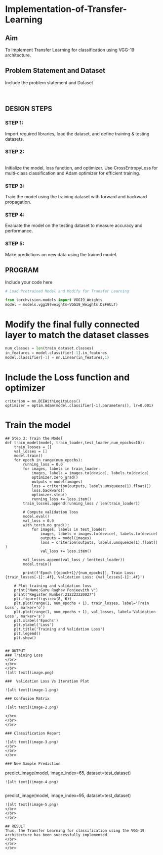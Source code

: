 # Implementation-of-Transfer-Learning
## Aim
To Implement Transfer Learning for classification using VGG-19 architecture.
## Problem Statement and Dataset
Include the problem statement and Dataset
</br>
</br>
</br>

## DESIGN STEPS
### STEP 1:
 Import required libraries, load the dataset, and define training & testing datasets.
</br>


### STEP 2:
</br>
Initialize the model, loss function, and optimizer. Use CrossEntropyLoss for multi-class classification and Adam optimizer for efficient training.

### STEP 3:
Train the model using the training dataset with forward and backward propagation.
</br>

### STEP 4:
Evaluate the model on the testing dataset to measure accuracy and performance.
<br/>

### STEP 5:
 Make predictions on new data using the trained model.
 <br/>

## PROGRAM
Include your code here
```python
# Load Pretrained Model and Modify for Transfer Learning

from torchvision.models import VGG19_Weights
model = models.vgg19(weights=VGG19_Weights.DEFAULT)

```


# Modify the final fully connected layer to match the dataset classes
```python
num_classes = len(train_dataset.classes)
in_features = model.classifier[-1].in_features
model.classifier[-1] = nn.Linear(in_features,1)
```
# Include the Loss function and optimizer
```
criterion = nn.BCEWithLogitsLoss()
optimizer = optim.Adam(model.classifier[-1].parameters(), lr=0.001)
```



# Train the model
```
## Step 3: Train the Model
def train_model(model, train_loader,test_loader,num_epochs=10):
    train_losses = []
    val_losses = []
    model.train()
    for epoch in range(num_epochs):
        running_loss = 0.0
        for images, labels in train_loader:
            images, labels = images.to(device), labels.to(device)
            optimizer.zero_grad()
            outputs = model(images)
            loss = criterion(outputs, labels.unsqueeze(1).float())
            loss.backward()
            optimizer.step()
            running_loss += loss.item()
        train_losses.append(running_loss / len(train_loader))

        # Compute validation loss
        model.eval()
        val_loss = 0.0
        with torch.no_grad():
            for images, labels in test_loader:
                images, labels = images.to(device), labels.to(device)
                outputs = model(images)
                loss = criterion(outputs, labels.unsqueeze(1).float() )
                val_loss += loss.item()

        val_losses.append(val_loss / len(test_loader))
        model.train()

        print(f'Epoch [{epoch+1}/{num_epochs}], Train Loss: {train_losses[-1]:.4f}, Validation Loss: {val_losses[-1]:.4f}')

    # Plot training and validation loss
    print("Name:Guru Raghav Ponjeevith V")
    print("Register Number:212223220027")
    plt.figure(figsize=(8, 6))
    plt.plot(range(1, num_epochs + 1), train_losses, label='Train Loss', marker='o')
    plt.plot(range(1, num_epochs + 1), val_losses, label='Validation Loss', marker='s')
    plt.xlabel('Epochs')
    plt.ylabel('Loss')
    plt.title('Training and Validation Loss')
    plt.legend()
    plt.show()

```


```

## OUTPUT
### Training Loss
</br>
</br>
</br>
![alt text](image.png)

###  Validation Loss Vs Iteration Plot

![alt text](image-1.png)

### Confusion Matrix

![alt text](image-2.png)

</br>
</br>
</br>

### Classification Report

![alt text](image-3.png)
</br>
</br>
</br>

### New Sample Prediction
```
predict_image(model, image_index=65, dataset=test_dataset)
```
![alt text](image-4.png)


```

predict_image(model, image_index=95, dataset=test_dataset)
```
![alt text](image-5.png)
</br>
</br>
</br>

## RESULT
Thus, the Transfer Learning for classification using the VGG-19 architecture has been successfully implemented.
</br>
</br>
</br>
